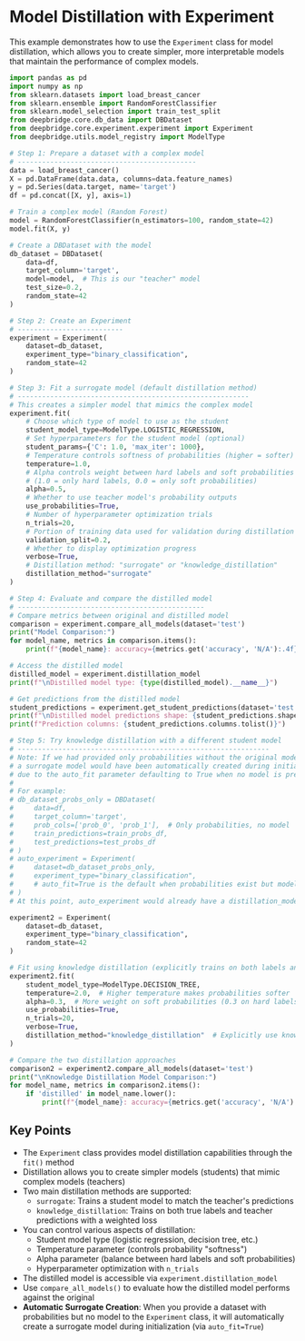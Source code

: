 # Model Distillation with Experiment

This example demonstrates how to use the `Experiment` class for model distillation, which allows you to create simpler, more interpretable models that maintain the performance of complex models.

```python
import pandas as pd
import numpy as np
from sklearn.datasets import load_breast_cancer
from sklearn.ensemble import RandomForestClassifier
from sklearn.model_selection import train_test_split
from deepbridge.core.db_data import DBDataset
from deepbridge.core.experiment.experiment import Experiment
from deepbridge.utils.model_registry import ModelType

# Step 1: Prepare a dataset with a complex model
# --------------------------------------------
data = load_breast_cancer()
X = pd.DataFrame(data.data, columns=data.feature_names)
y = pd.Series(data.target, name='target')
df = pd.concat([X, y], axis=1)

# Train a complex model (Random Forest)
model = RandomForestClassifier(n_estimators=100, random_state=42)
model.fit(X, y)

# Create a DBDataset with the model
db_dataset = DBDataset(
    data=df,
    target_column='target',
    model=model,  # This is our "teacher" model
    test_size=0.2,
    random_state=42
)

# Step 2: Create an Experiment
# --------------------------
experiment = Experiment(
    dataset=db_dataset,
    experiment_type="binary_classification",
    random_state=42
)

# Step 3: Fit a surrogate model (default distillation method)
# ---------------------------------------------------------
# This creates a simpler model that mimics the complex model
experiment.fit(
    # Choose which type of model to use as the student
    student_model_type=ModelType.LOGISTIC_REGRESSION,
    # Set hyperparameters for the student model (optional)
    student_params={'C': 1.0, 'max_iter': 1000},
    # Temperature controls softness of probabilities (higher = softer)
    temperature=1.0,
    # Alpha controls weight between hard labels and soft probabilities 
    # (1.0 = only hard labels, 0.0 = only soft probabilities)
    alpha=0.5,  
    # Whether to use teacher model's probability outputs
    use_probabilities=True,
    # Number of hyperparameter optimization trials
    n_trials=20,
    # Portion of training data used for validation during distillation
    validation_split=0.2,
    # Whether to display optimization progress
    verbose=True,
    # Distillation method: "surrogate" or "knowledge_distillation"
    distillation_method="surrogate"
)

# Step 4: Evaluate and compare the distilled model
# ----------------------------------------------
# Compare metrics between original and distilled model
comparison = experiment.compare_all_models(dataset='test')
print("Model Comparison:")
for model_name, metrics in comparison.items():
    print(f"{model_name}: accuracy={metrics.get('accuracy', 'N/A'):.4f}, roc_auc={metrics.get('roc_auc', 'N/A'):.4f}")

# Access the distilled model
distilled_model = experiment.distillation_model
print(f"\nDistilled model type: {type(distilled_model).__name__}")

# Get predictions from the distilled model
student_predictions = experiment.get_student_predictions(dataset='test')
print(f"\nDistilled model predictions shape: {student_predictions.shape}")
print(f"Prediction columns: {student_predictions.columns.tolist()}")

# Step 5: Try knowledge distillation with a different student model
# --------------------------------------------------------------
# Note: If we had provided only probabilities without the original model,
# a surrogate model would have been automatically created during initialization
# due to the auto_fit parameter defaulting to True when no model is present.
#
# For example:
# db_dataset_probs_only = DBDataset(
#     data=df,
#     target_column='target',
#     prob_cols=['prob_0', 'prob_1'],  # Only probabilities, no model
#     train_predictions=train_probs_df,
#     test_predictions=test_probs_df
# )
# auto_experiment = Experiment(
#     dataset=db_dataset_probs_only,
#     experiment_type="binary_classification",
#     # auto_fit=True is the default when probabilities exist but model doesn't
# )
# At this point, auto_experiment would already have a distillation_model created automatically

experiment2 = Experiment(
    dataset=db_dataset,
    experiment_type="binary_classification",
    random_state=42
)

# Fit using knowledge distillation (explicitly trains on both labels and probabilities)
experiment2.fit(
    student_model_type=ModelType.DECISION_TREE,
    temperature=2.0,  # Higher temperature makes probabilities softer
    alpha=0.3,  # More weight on soft probabilities (0.3 on hard labels, 0.7 on soft probabilities)
    use_probabilities=True,
    n_trials=20,
    verbose=True,
    distillation_method="knowledge_distillation"  # Explicitly use knowledge distillation
)

# Compare the two distillation approaches
comparison2 = experiment2.compare_all_models(dataset='test')
print("\nKnowledge Distillation Model Comparison:")
for model_name, metrics in comparison2.items():
    if 'distilled' in model_name.lower():
        print(f"{model_name}: accuracy={metrics.get('accuracy', 'N/A'):.4f}, roc_auc={metrics.get('roc_auc', 'N/A'):.4f}")
```

## Key Points

- The `Experiment` class provides model distillation capabilities through the `fit()` method
- Distillation allows you to create simpler models (students) that mimic complex models (teachers)
- Two main distillation methods are supported:
  - `surrogate`: Trains a student model to match the teacher's predictions
  - `knowledge_distillation`: Trains on both true labels and teacher predictions with a weighted loss
- You can control various aspects of distillation:
  - Student model type (logistic regression, decision tree, etc.)
  - Temperature parameter (controls probability "softness")
  - Alpha parameter (balance between hard labels and soft probabilities)
  - Hyperparameter optimization with `n_trials`
- The distilled model is accessible via `experiment.distillation_model`
- Use `compare_all_models()` to evaluate how the distilled model performs against the original
- **Automatic Surrogate Creation**: When you provide a dataset with probabilities but no model to the `Experiment` class, it will automatically create a surrogate model during initialization (via `auto_fit=True`)